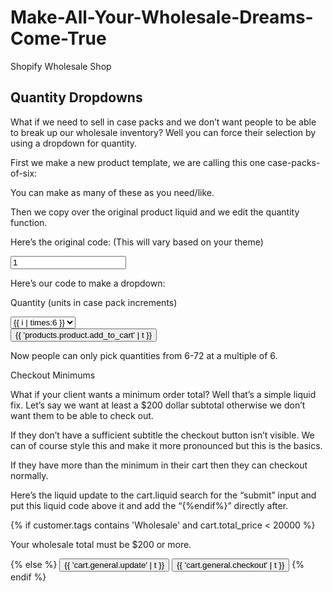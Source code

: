 # Make-All-Your-Wholesale-Dreams-Come-True
Shopify Wholesale Shop

<h2>Quantity Dropdowns</h2>

What if we need to sell in case packs and we don’t want people to be able to break up our wholesale inventory? Well you can force their selection by using a dropdown for quantity. 


First we make a new product template, we are calling this one case-packs-of-six:

You can make as many of these as you need/like. 

Then we copy over the original product liquid and we edit the quantity function. 

Here’s the original code: (This will vary based on your theme)


<div class="qty"> <a class="minus_btn" ></a>
                      <input type="text" id="quantity" name="quantity" class="txtbox" value="1" min="1">
                      <a class="plus_btn" ></a> 
                    </div>

 
Here’s our code to make a dropdown: 

 <div class="units_in_case_packs"> 
                          <p> Quantity (units in case pack increments)</p></div>
                          <div class="quantity_dropdown"><!--style class for the dropdown>-->
                     <label for="qty"></label>
					<select id="quantity" name="quantity">
						{% for i in (1..12) %} <!-- i is the interval value that we are going to multiplying. -->
                      <option value="{{ i | times:6}}">{{ i | times:6 }}</option> <!-- we use a multiple that corresponds to your case pack in this case we have packs of 6 but you can use any multiple. -->
							{% endfor %}
								</select></div>
                      <input type="submit" name="add" class="btn_c" id="addToCart" value="{{ 'products.product.add_to_cart' | t }}">


Now people can only pick quantities from 6-72 at a multiple of 6. 

Checkout Minimums 

What if your client wants a minimum order total? Well that’s a simple liquid fix. Let’s say we want at least a $200 dollar subtotal otherwise we don’t want them to be able to check out. 

If they don’t have a sufficient subtitle the checkout button isn’t visible. We can of course style this and make it more pronounced but this is the basics. 

If they have more than the minimum in their cart then they can checkout normally. 

Here’s the liquid update to the cart.liquid search for the “submit” input and put this liquid code above it and add the “{%endif%}” directly after. 

{% if customer.tags contains 'Wholesale' and cart.total_price < 20000 %}
        <p> Your wholesale total must be $200 or more.</p>
         {% else %}
          <input type="submit" name="update" class="btn--secondary update-cart" value="{{ 'cart.general.update' | t }}">
          <input type="submit" name="checkout" class="btn checkout" value="{{ 'cart.general.checkout' | t }}">
			{% endif %}
